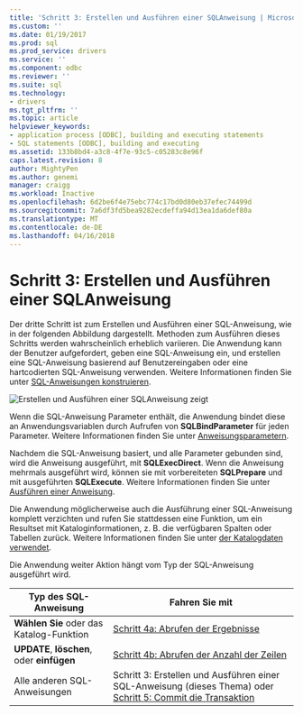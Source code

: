 ```yaml
---
title: 'Schritt 3: Erstellen und Ausführen einer SQL­Anweisung | Microsoft Docs'
ms.custom: ''
ms.date: 01/19/2017
ms.prod: sql
ms.prod_service: drivers
ms.service: ''
ms.component: odbc
ms.reviewer: ''
ms.suite: sql
ms.technology:
- drivers
ms.tgt_pltfrm: ''
ms.topic: article
helpviewer_keywords:
- application process [ODBC], building and executing statements
- SQL statements [ODBC], building and executing
ms.assetid: 133b8bd4-a3c8-4f7e-93c5-c05283c8e96f
caps.latest.revision: 8
author: MightyPen
ms.author: genemi
manager: craigg
ms.workload: Inactive
ms.openlocfilehash: 6d2be6f4e75ebc774c17bd0d80eb37efec74499d
ms.sourcegitcommit: 7a6df3fd5bea9282ecdeffa94d13ea1da6def80a
ms.translationtype: MT
ms.contentlocale: de-DE
ms.lasthandoff: 04/16/2018
---
```

# <a name="step-3-build-and-execute-an-sql-statement"></a>Schritt 3: Erstellen und Ausführen einer SQL­Anweisung
Der dritte Schritt ist zum Erstellen und Ausführen einer SQL-Anweisung, wie in der folgenden Abbildung dargestellt. Methoden zum Ausführen dieses Schritts werden wahrscheinlich erheblich variieren. Die Anwendung kann der Benutzer aufgefordert, geben eine SQL-Anweisung ein, und erstellen eine SQL-Anweisung basierend auf Benutzereingaben oder eine hartcodierten SQL-Anweisung verwenden. Weitere Informationen finden Sie unter [SQL-Anweisungen konstruieren](../../../odbc/reference/develop-app/constructing-sql-statements.md).  
  
 ![Erstellen und Ausführen einer SQL­Anweisung zeigt](../../../odbc/reference/develop-app/media/pr13.gif "pr13")  
  
 Wenn die SQL-Anweisung Parameter enthält, die Anwendung bindet diese an Anwendungsvariablen durch Aufrufen von **SQLBindParameter** für jeden Parameter. Weitere Informationen finden Sie unter [Anweisungsparametern](../../../odbc/reference/develop-app/statement-parameters.md).  
  
 Nachdem die SQL-Anweisung basiert, und alle Parameter gebunden sind, wird die Anweisung ausgeführt, mit **SQLExecDirect**. Wenn die Anweisung mehrmals ausgeführt wird, können sie mit vorbereiteten **SQLPrepare** und mit ausgeführten **SQLExecute**. Weitere Informationen finden Sie unter [Ausführen einer Anweisung](../../../odbc/reference/develop-app/executing-a-statement.md).  
  
 Die Anwendung möglicherweise auch die Ausführung einer SQL-Anweisung komplett verzichten und rufen Sie stattdessen eine Funktion, um ein Resultset mit Kataloginformationen, z. B. die verfügbaren Spalten oder Tabellen zurück. Weitere Informationen finden Sie unter [der Katalogdaten verwendet](../../../odbc/reference/develop-app/uses-of-catalog-data.md).  
  
 Die Anwendung weiter Aktion hängt vom Typ der SQL-Anweisung ausgeführt wird.  
  
|Typ des SQL-Anweisung|Fahren Sie mit|  
|---------------------------|----------------|  
|**Wählen Sie** oder das Katalog-Funktion|[Schritt 4a: Abrufen der Ergebnisse](../../../odbc/reference/develop-app/step-4a-fetch-the-results.md)|  
|**UPDATE**, **löschen**, oder **einfügen**|[Schritt 4b: Abrufen der Anzahl der Zeilen](../../../odbc/reference/develop-app/step-4b-fetch-the-row-count.md)|  
|Alle anderen SQL-Anweisungen|Schritt 3: Erstellen und Ausführen einer SQL-Anweisung (dieses Thema) oder [Schritt 5: Commit die Transaktion](../../../odbc/reference/develop-app/step-5-commit-the-transaction.md)|
